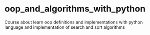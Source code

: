 # oop_and_algorithms_with_python
Course about learn oop definitions and implementations with python language and implementation of search and sort algorithms
